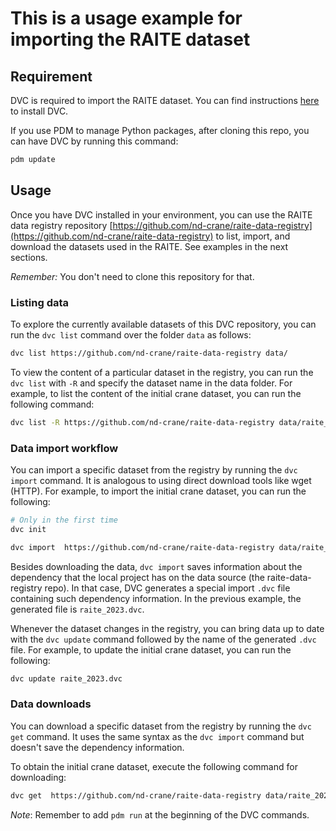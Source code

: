 # This is a usage example for importing the RAITE dataset

## Requirement

DVC is required to import the RAITE dataset. You can find instructions [here](https://dvc.org/doc/install) to install DVC.

If you use PDM to manage Python packages, after cloning this repo, you can have DVC by running this command:

```bash 
pdm update
```


## Usage

Once you have DVC installed in your environment, 
you can use the RAITE data registry repository [https://github.com/nd-crane/raite-data-registry](https://github.com/nd-crane/raite-data-registry) to list, import, and download the datasets used in the RAITE. See examples in the next sections.

*Remember:* You don't need to clone this repository for that.

### **Listing data**

To explore the currently available datasets of this DVC repository, you can run the `dvc list` command over the folder `data` as follows:

```bash
dvc list https://github.com/nd-crane/raite-data-registry data/
```

To view the content of a particular dataset in the registry, you can run the `dvc list` with `-R` and specify the dataset name in the data folder. 
For example, to list the content of the initial crane dataset, you can run the following command:

```bash
dvc list -R https://github.com/nd-crane/raite-data-registry data/raite_2023
```

### **Data import workflow**
You can import a specific dataset from the registry by running the `dvc import` command. It is analogous to using direct download tools like wget (HTTP).
For example, to import the initial crane dataset, you can run the following:

```bash
# Only in the first time
dvc init
```

```bash
dvc import  https://github.com/nd-crane/raite-data-registry data/raite_2023
```

Besides downloading the data, `dvc import`  saves information about the dependency that the local project has on the data source (the raite-data-registry repo).
In that case, DVC generates a special import `.dvc` file containing such dependency information. In the previous example, the generated file is `raite_2023.dvc`.

Whenever the dataset changes in the registry, you can bring data up to date with the `dvc update` command followed by the name of the generated `.dvc` file. For example, to update the initial crane dataset, you can run the following:
```bash
dvc update raite_2023.dvc
```

### **Data downloads**
You can download a specific dataset from the registry by running the `dvc get` command. It uses the same syntax as the `dvc import` command but doesn't save the dependency information.

To obtain the initial crane dataset, execute the following command for downloading:

```bash
dvc get  https://github.com/nd-crane/raite-data-registry data/raite_2023
```



*Note*: Remember to add `pdm run` at the beginning of the DVC commands.

 
